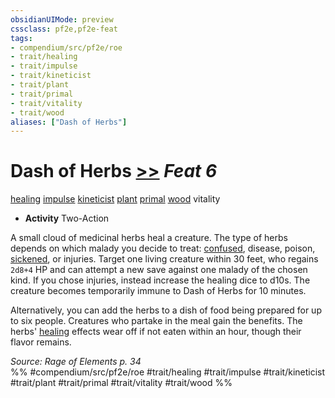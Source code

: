 ```yaml
---
obsidianUIMode: preview
cssclass: pf2e,pf2e-feat
tags:
- compendium/src/pf2e/roe
- trait/healing
- trait/impulse
- trait/kineticist
- trait/plant
- trait/primal
- trait/vitality
- trait/wood
aliases: ["Dash of Herbs"]
---
```

# Dash of Herbs  [>>](rules/core-rulebook/chapter-9-playing-the-game.md#Actions "Two-Action") *Feat 6*  
[healing](rules/traits/healing.md "Healing Effect Trait")  [impulse](rules/traits/impulse-roe.md "Impulse Action & Ability Trait")  [kineticist](rules/traits/kineticist-roe.md "Kineticist Class Trait")  [plant](rules/traits/plant.md "Plant Creature Type Trait")  [primal](rules/traits/primal.md "Primal Tradition Trait")  [wood](rules/traits/wood-roe.md "Wood Energy & Element Trait")  vitality  

- **Activity** Two-Action

A small cloud of medicinal herbs heal a creature. The type of herbs depends on which malady you decide to treat: [confused](rules/conditions.md#Confused), disease, poison, [sickened](rules/conditions.md#Sickened), or injuries. Target one living creature within 30 feet, who regains `2d8+4` HP and can attempt a new save against one malady of the chosen kind. If you chose injuries, instead increase the healing dice to d10s. The creature becomes temporarily immune to Dash of Herbs for 10 minutes.

Alternatively, you can add the herbs to a dish of food being prepared for up to six people. Creatures who partake in the meal gain the benefits. The herbs' [healing](rules/traits/healing.md "Healing Effect Trait") effects wear off if not eaten within an hour, though their flavor remains.

*Source: Rage of Elements p. 34*  
%% #compendium/src/pf2e/roe #trait/healing #trait/impulse #trait/kineticist #trait/plant #trait/primal #trait/vitality #trait/wood %%